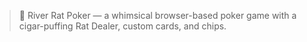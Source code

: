 > 🐀 River Rat Poker — a whimsical browser-based poker game with a cigar-puffing Rat Dealer, custom cards, and chips.
